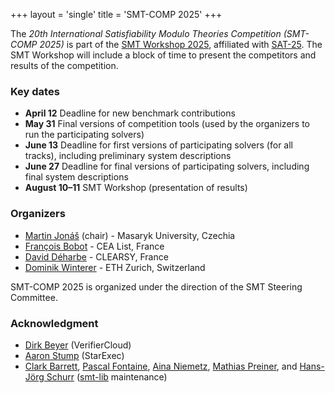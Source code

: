 +++
layout = 'single'
title = 'SMT-COMP 2025'
+++

The _20th International Satisfiability Modulo Theories Competition (SMT-COMP 2025)_ is part of the
[SMT Workshop 2025](https://smt-workshop.cs.uiowa.edu/2025),
affiliated with [SAT-25](http://satisfiability.org/SAT25/).
The SMT Workshop will include a block of time to
present the competitors and results of the competition.

<!-- ### News -->

<!-- {{< news >}} -->

### Key dates

- **April 12** Deadline for new benchmark contributions
- **May 31** Final versions of competition tools (used by the organizers to run the participating solvers)
- **June 13** Deadline for first versions of participating solvers (for all tracks), including preliminary system descriptions
- **June 27** Deadline for final versions of participating solvers, including final system descriptions
- **August 10–11** SMT Workshop (presentation of results)

### Organizers

- [Martin Jonáš](https://fi.muni.cz/~xjonas) (chair) - Masaryk University, Czechia
- [François Bobot](https://github.com/bobot) - CEA List, France
- [David Déharbe](https://daviddeharbe.github.io/) - CLEARSY, France
- [Dominik Winterer](https://wintered.github.io/) - ETH Zurich, Switzerland

SMT-COMP 2025 is organized under the direction of the SMT Steering
Committee.

### Acknowledgment

- [Dirk Beyer](https://www.sosy-lab.org/people/beyer/) (VerifierCloud)
- [Aaron Stump](http://homepage.divms.uiowa.edu/~astump/) (StarExec)
- [Clark Barrett](http://theory.stanford.edu/~barrett/),
  [Pascal Fontaine](https://members.loria.fr/PFontaine/),
  [Aina Niemetz](https://cs.stanford.edu/~niemetz/),
  [Mathias Preiner](https://cs.stanford.edu/~preiner/), and
  [Hans-Jörg Schurr](https://team.inria.fr/veridis/schurr/)
  ([smt-lib](http://smtlib.cs.uiowa.edu/index.shtml) maintenance)
